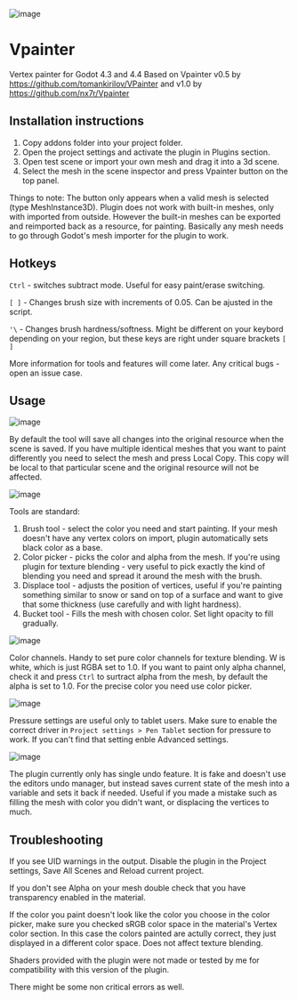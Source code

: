 ![image](https://github.com/user-attachments/assets/9c588249-d982-4a47-9168-664873a481f9)

# Vpainter
Vertex painter for Godot 4.3 and 4.4
Based on Vpainter v0.5 by https://github.com/tomankirilov/VPainter
and v1.0 by https://github.com/nx7r/Vpainter

## Installation instructions
1. Copy addons folder into your project folder.
2. Open the project settings and activate the plugin in Plugins section.
3. Open test scene or import your own mesh and drag it into a 3d scene.
4. Select the mesh in the scene inspector and press Vpainter button on the top panel.

Things to note:
The button only appears when a valid mesh is selected (type MeshInstance3D).
Plugin does not work with built-in meshes, only with imported from outside. However the built-in meshes can be exported and reimported back as a resource, for painting. Basically any mesh needs to go through Godot's mesh importer for the plugin to work.

## Hotkeys
`Ctrl` - switches subtract mode. Useful for easy paint/erase switching.

`[ ]` - Changes brush size with increments of 0.05. Can be ajusted in the script.

`'\` - Changes brush hardness/softness. Might be different on your keybord depending on your region, but these keys are right under square brackets `[ ]`

More information for tools and features will come later. Any critical bugs - open an issue case.

## Usage
![image](https://github.com/user-attachments/assets/929d4f3d-52b2-4c4d-a849-ea56cad85463)

By default the tool will save all changes into the original resource when the scene is saved. If you have multiple identical meshes that you want to paint differently you need to select the mesh and press Local Copy. This copy will be local to that particular scene and the original resource will not be affected.


![image](https://github.com/user-attachments/assets/7a2391d9-ea87-4374-a1e5-602ba8e0c28c)

Tools are standard: 
1. Brush tool - select the color you need and start painting. If your mesh doesn't have any vertex colors on import, plugin automatically sets black color as a base.
2. Color picker - picks the color and alpha from the mesh. If you're using plugin for texture blending - very useful to pick exactly the kind of blending you need and spread it around the mesh with the brush.
3. Displace tool - adjusts the position of vertices, useful if you're painting something similar to snow or sand on top of a surface and want to give that some thickness (use carefully and with light hardness).
4. Bucket tool - Fills the mesh with chosen color. Set light opacity to fill gradually.


![image](https://github.com/user-attachments/assets/6f1805f4-6a64-4338-bbe9-44edf1d380de)

Color channels. Handy to set pure color channels for texture blending. W is white, which is just RGBA set to 1.0. If you want to paint only alpha channel, check it and press `Ctrl` to surtract alpha from the mesh, by default the alpha is set to 1.0. For the precise color you need use color picker.


![image](https://github.com/user-attachments/assets/e5c59c0b-a387-41f8-ac68-ee9979e971a9)

Pressure settings are useful only to tablet users. Make sure to enable the correct driver in `Project settings > Pen Tablet` section for pressure to work. If you can't find that setting enble Advanced settings.


![image](https://github.com/user-attachments/assets/8b93f701-78c2-4ad2-8657-b14593a7faf7)

The plugin currently only has single undo feature. It is fake and doesn't use the editors undo manager, but instead saves current state of the mesh into a variable and sets it back if needed. Useful if you made a mistake such as filling the mesh with color you didn't want, or displacing the vertices to much.

## Troubleshooting
If you see UID warnings in the output. Disable the plugin in the Project settings, Save All Scenes and Reload current project. 

If you don't see Alpha on your mesh double check that you have transparency enabled in the material.

If the color you paint doesn't look like the color you choose in the color picker, make sure you checked sRGB color space in the material's Vertex color section. In this case the colors painted are actully correct, they just displayed in a different color space. Does not affect texture blending.

Shaders provided with the plugin were not made or tested by me for compatibility with this version of the plugin.

There might be some non critical errors as well. 
